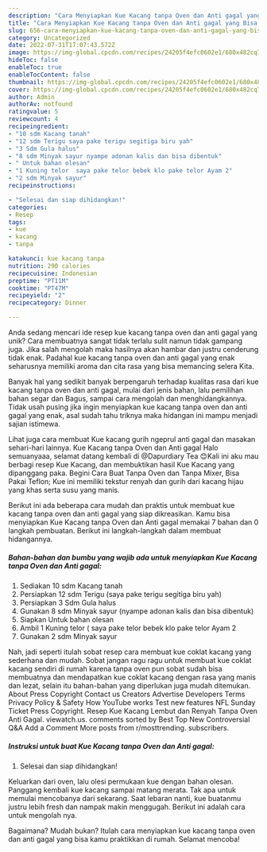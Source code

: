 ```yaml
---
description: "Cara Menyiapkan Kue Kacang tanpa Oven dan Anti gagal yang Bisa Manjain Lidah"
title: "Cara Menyiapkan Kue Kacang tanpa Oven dan Anti gagal yang Bisa Manjain Lidah"
slug: 656-cara-menyiapkan-kue-kacang-tanpa-oven-dan-anti-gagal-yang-bisa-manjain-lidah
category: Uncategorized
date: 2022-07-31T17:07:43.572Z
image: https://img-global.cpcdn.com/recipes/24205f4efc0602e1/680x482cq70/kue-kacang-tanpa-oven-dan-anti-gagal-foto-resep-utama.jpg
hideToc: false
enableToc: true
enableTocContent: false
thumbnail: https://img-global.cpcdn.com/recipes/24205f4efc0602e1/680x482cq70/kue-kacang-tanpa-oven-dan-anti-gagal-foto-resep-utama.jpg
cover: https://img-global.cpcdn.com/recipes/24205f4efc0602e1/680x482cq70/kue-kacang-tanpa-oven-dan-anti-gagal-foto-resep-utama.jpg
author: Admin
authorAv: notfound
ratingvalue: 5
reviewcount: 4
recipeingredient:
- "10 sdm Kacang tanah"
- "12 sdm Terigu saya pake terigu segitiga biru yah"
- "3 Sdm Gula halus"
- "8 sdm Minyak sayur nyampe adonan kalis dan bisa dibentuk"
- " Untuk bahan olesan"
- "1 Kuning telor  saya pake telor bebek klo pake telor Ayam 2"
- "2 sdm Minyak sayur"
recipeinstructions:

- "Selesai dan siap dihidangkan!"
categories:
- Resep
tags:
- kue
- kacang
- tanpa

katakunci: kue kacang tanpa 
nutrition: 290 calories
recipecuisine: Indonesian
preptime: "PT11M"
cooktime: "PT47M"
recipeyield: "2"
recipecategory: Dinner

---
```





Anda sedang mencari ide resep kue kacang tanpa oven dan anti gagal yang unik? Cara membuatnya sangat tidak terlalu sulit namun tidak gampang juga. Jika salah mengolah maka hasilnya akan hambar dan justru cenderung tidak enak. Padahal kue kacang tanpa oven dan anti gagal yang enak seharusnya memiliki aroma dan cita rasa yang bisa memancing selera Kita.





Banyak hal yang sedikit banyak berpengaruh terhadap kualitas rasa dari kue kacang tanpa oven dan anti gagal, mulai dari jenis bahan, lalu pemilihan bahan segar dan Bagus, sampai cara mengolah dan menghidangkannya. Tidak usah pusing jika ingin menyiapkan kue kacang tanpa oven dan anti gagal yang enak,      asal sudah tahu triknya maka hidangan ini mampu menjadi sajian istimewa.














Lihat juga cara membuat Kue kacang gurih ngeprul anti gagal dan masakan sehari-hari lainnya. Kue Kacang tanpa Oven dan Anti gagal Halo semuanyaaa, selamat datang kembali di @Dapurdiary Tea 😊Kali ini aku mau berbagi resep Kue Kacang, dan membuktikan hasil Kue Kacang yang dipanggang paka. Begini Cara Buat Tanpa Oven dan Tanpa Mixer, Bisa Pakai Teflon; Kue ini memiliki tekstur renyah dan gurih dari kacang hijau yang khas serta susu yang manis.






Berikut ini ada beberapa cara mudah dan praktis untuk membuat kue kacang tanpa oven dan anti gagal yang siap dikreasikan. Kamu bisa menyiapkan Kue Kacang tanpa Oven dan Anti gagal memakai 7 bahan dan 0 langkah pembuatan. Berikut ini langkah-langkah dalam membuat hidangannya.

<!--inarticleads1-->

##### Bahan-bahan dan bumbu yang wajib ada untuk menyiapkan Kue Kacang tanpa Oven dan Anti gagal:

1. Sediakan 10 sdm Kacang tanah
1. Persiapkan 12 sdm Terigu (saya pake terigu segitiga biru yah)
1. Persiapkan 3 Sdm Gula halus
1. Gunakan 8 sdm Minyak sayur (nyampe adonan kalis dan bisa dibentuk)
1. Siapkan  Untuk bahan olesan
1. Ambil 1 Kuning telor ( saya pake telor bebek klo pake telor Ayam 2
1. Gunakan 2 sdm Minyak sayur


Nah, jadi seperti itulah sobat resep cara membuat kue coklat kacang yang sederhana dan mudah. Sobat jangan ragu ragu untuk membuat kue coklat kacang sendiri di rumah karena tanpa oven pun sobat sudah bisa membuatnya dan mendapatkan kue coklat kacang dengan rasa yang manis dan lezat, selain itu bahan-bahan yang diperlukan juga mudah ditemukan. About Press Copyright Contact us Creators Advertise Developers Terms Privacy Policy &amp; Safety How YouTube works Test new features NFL Sunday Ticket Press Copyright. Resep Kue Kacang Lembut dan Renyah Tanpa Oven Anti Gagal. viewatch.us. comments sorted by Best Top New Controversial Q&amp;A Add a Comment More posts from r/mosttrending. subscribers. 

<!--inarticleads2-->

##### Instruksi untuk buat Kue Kacang tanpa Oven dan Anti gagal:


1. Selesai dan siap dihidangkan!

Keluarkan dari oven, lalu olesi permukaan kue dengan bahan olesan. Panggang kembali kue kacang sampai matang merata. Tak apa untuk memulai mencobanya dari sekarang. Saat lebaran nanti, kue buatanmu justru lebih fresh dan nampak makin menggugah. Berikut ini adalah cara untuk mengolah nya. 

Bagaimana? Mudah bukan? Itulah cara menyiapkan kue kacang tanpa oven dan anti gagal yang bisa kamu praktikkan di rumah. Selamat mencoba!
